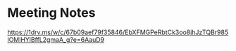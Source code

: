 # Meeting Notes

https://1drv.ms/w/c/67b09aef79f35846/EbXFMGPeRbtCk3oo8jhJzTQBr985lOMlHYlBffL2gmaA_g?e=6AauD9

